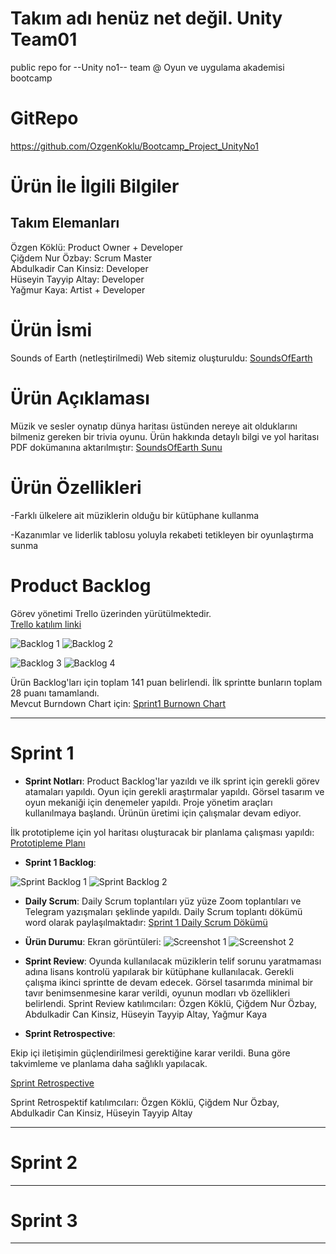 # Takım adı henüz net değil. Unity Team01
public repo for --Unity no1-- team @ Oyun ve uygulama akademisi bootcamp

# GitRepo 
https://github.com/OzgenKoklu/Bootcamp_Project_UnityNo1

# Ürün İle İlgili Bilgiler

## Takım Elemanları
Özgen Köklü: Product Owner + Developer\
Çiğdem Nur Özbay: Scrum Master\
Abdulkadir Can Kinsiz: Developer \
Hüseyin Tayyip Altay: Developer\
Yağmur Kaya: Artist + Developer

# Ürün İsmi 
Sounds of Earth (netleştirilmedi)
Web sitemiz oluşturuldu: [SoundsOfEarth](https://soundsofearth.space/) 
  
# Ürün Açıklaması
Müzik ve sesler oynatıp dünya haritası üstünden nereye ait olduklarını bilmeniz gereken bir trivia oyunu.
Ürün hakkında detaylı bilgi ve yol haritası PDF dokümanına aktarılmıştır:
[SoundsOfEarth Sunu](https://github.com/OzgenKoklu/Bootcamp_Project_UnityNo1/blob/cigdemnurozbay-projectmanagement/Project%20Management/SoundOfEarthSunu.pdf)

# Ürün Özellikleri
-Farklı ülkelere ait müziklerin olduğu bir kütüphane kullanma

-Kazanımlar ve liderlik tablosu yoluyla rekabeti tetikleyen bir oyunlaştırma sunma

# Product Backlog
Görev yönetimi Trello üzerinden yürütülmektedir.\
[Trello katılım linki](https://trello.com/invite/b/RPMgE7Mm/1f29d3ec6b6802a52aa31b651cce30ff/soundsofearth)


  ![Backlog 1](https://github.com/OzgenKoklu/Bootcamp_Project_UnityNo1/blob/cigdemnurozbay-projectmanagement/Project%20Management/ProductBacklog1.png)
  ![Backlog 2](https://github.com/OzgenKoklu/Bootcamp_Project_UnityNo1/blob/cigdemnurozbay-projectmanagement/Project%20Management/ProductBacklog2.png)
  
  ![Backlog 3](https://github.com/OzgenKoklu/Bootcamp_Project_UnityNo1/blob/cigdemnurozbay-projectmanagement/Project%20Management/ProductBacklog3.png)
  ![Backlog 4](https://github.com/OzgenKoklu/Bootcamp_Project_UnityNo1/blob/cigdemnurozbay-projectmanagement/Project%20Management/ProductBacklog4.png)

Ürün Backlog'ları için toplam 141 puan belirlendi. İlk sprintte bunların toplam 28 puanı tamamlandı.\
Mevcut Burndown Chart için: [Sprint1 Burnown Chart](https://github.com/OzgenKoklu/Bootcamp_Project_UnityNo1/blob/main/Project%20Management/Team01_BurndownChartSp1.xlsx)

---

# Sprint 1

- **Sprint Notları**: Product Backlog'lar yazıldı ve ilk sprint için gerekli görev atamaları yapıldı. Oyun için gerekli araştırmalar yapıldı. Görsel tasarım ve oyun mekaniği için denemeler yapıldı. Proje yönetim araçları kullanılmaya başlandı. Ürünün üretimi için çalışmalar devam ediyor.

İlk prototipleme için yol haritası oluşturacak bir planlama çalışması yapıldı: [Prototipleme Planı](https://github.com/OzgenKoklu/Bootcamp_Project_UnityNo1/blob/cigdemnurozbay-projectmanagement/Project%20Management/Sounds_of_Earth_-_Planning.pdf)

- **Sprint 1 Backlog**: 
 
 ![Sprint Backlog 1](https://github.com/OzgenKoklu/Bootcamp_Project_UnityNo1/blob/cigdemnurozbay-projectmanagement/Project%20Management/Sprint1Backlog.png)
 ![Sprint Backlog 2](https://github.com/OzgenKoklu/Bootcamp_Project_UnityNo1/blob/cigdemnurozbay-projectmanagement/Project%20Management/Sprint1Backlog2.png)

- **Daily Scrum**: 
Daily Scrum toplantıları yüz yüze Zoom toplantıları ve Telegram yazışmaları şeklinde yapıldı. Daily Scrum toplantı dökümü word olarak paylaşılmaktadır:
[Sprint 1 Daily Scrum Dökümü](https://github.com/OzgenKoklu/Bootcamp_Project_UnityNo1/blob/cigdemnurozbay-projectmanagement/Project%20Management/DailyScrumMeetingNotesSprint1.docx?raw=true)

- **Ürün Durumu**: Ekran görüntüleri:
  ![Screenshot 1](https://github.com/OzgenKoklu/Bootcamp_Project_UnityNo1/blob/cigdemnurozbay-projectmanagement/Project%20Management/productss1.jpeg)
  ![Screenshot 2](https://github.com/OzgenKoklu/Bootcamp_Project_UnityNo1/blob/cigdemnurozbay-projectmanagement/Project%20Management/productss2.jpeg)
  
- **Sprint Review**: 
Oyunda kullanılacak müziklerin telif sorunu yaratmaması adına lisans kontrolü yapılarak bir kütüphane kullanılacak. Gerekli çalışma ikinci sprintte de devam edecek. Görsel tasarımda minimal bir tavır benimsenmesine karar verildi, oyunun modları vb özellikleri belirlendi.
Sprint Review katılımcıları:
Özgen Köklü,
Çiğdem Nur Özbay,
Abdulkadir Can Kinsiz,
Hüseyin Tayyip Altay,
Yağmur Kaya


- **Sprint Retrospective**:

Ekip içi iletişimin güçlendirilmesi gerektiğine karar verildi. Buna göre takvimleme ve planlama daha sağlıklı yapılacak.

[Sprint Retrospective](https://github.com/OzgenKoklu/Bootcamp_Project_UnityNo1/blob/cigdemnurozbay-projectmanagement/Project%20Management/RetrospektifMeetingNotesSprint1.docx?raw=true)

Sprint Retrospektif katılımcıları:
Özgen Köklü,
Çiğdem Nur Özbay,
Abdulkadir Can Kinsiz,
Hüseyin Tayyip Altay


---

# Sprint 2


---

# Sprint 3

---
